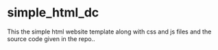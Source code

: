 # simple_html_dc
This the simple html website template along with css and js files and the source code given in the repo..
